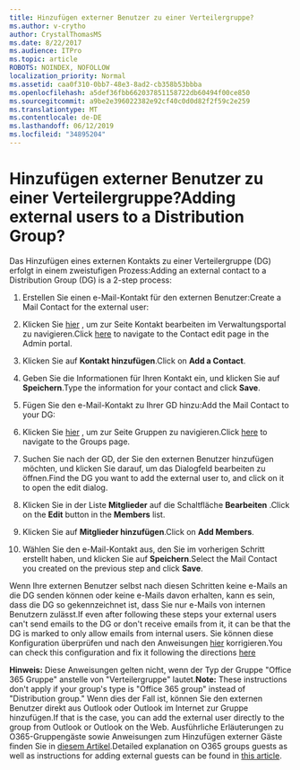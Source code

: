```yaml
---
title: Hinzufügen externer Benutzer zu einer Verteilergruppe?
ms.author: v-crytho
author: CrystalThomasMS
ms.date: 8/22/2017
ms.audience: ITPro
ms.topic: article
ROBOTS: NOINDEX, NOFOLLOW
localization_priority: Normal
ms.assetid: caa0f310-0bb7-48e3-8ad2-cb358b53bbba
ms.openlocfilehash: a5def36fbb662037851158722db60494f00ce850
ms.sourcegitcommit: a9be2e396022382e92cf40c0d0d82f2f59c2e259
ms.translationtype: MT
ms.contentlocale: de-DE
ms.lasthandoff: 06/12/2019
ms.locfileid: "34895204"
---
```

# <a name="adding-external-users-to-a-distribution-group"></a><span data-ttu-id="f09d3-102">Hinzufügen externer Benutzer zu einer Verteilergruppe?</span><span class="sxs-lookup"><span data-stu-id="f09d3-102">Adding external users to a Distribution Group?</span></span>

<span data-ttu-id="f09d3-103">Das Hinzufügen eines externen Kontakts zu einer Verteilergruppe (DG) erfolgt in einem zweistufigen Prozess:</span><span class="sxs-lookup"><span data-stu-id="f09d3-103">Adding an external contact to a Distribution Group (DG) is a 2-step process:</span></span>
  
1. <span data-ttu-id="f09d3-104">Erstellen Sie einen e-Mail-Kontakt für den externen Benutzer:</span><span class="sxs-lookup"><span data-stu-id="f09d3-104">Create a Mail Contact for the external user:</span></span>
    
1. <span data-ttu-id="f09d3-105">Klicken Sie [hier](https://admin.microsoft.com/adminportal/home#/Contact) , um zur Seite Kontakt bearbeiten im Verwaltungsportal zu navigieren.</span><span class="sxs-lookup"><span data-stu-id="f09d3-105">Click [here](https://admin.microsoft.com/adminportal/home#/Contact) to navigate to the Contact edit page in the Admin portal.</span></span> 
    
2. <span data-ttu-id="f09d3-106">Klicken Sie auf **Kontakt hinzufügen**.</span><span class="sxs-lookup"><span data-stu-id="f09d3-106">Click on **Add a Contact**.</span></span>
    
3. <span data-ttu-id="f09d3-107">Geben Sie die Informationen für Ihren Kontakt ein, und klicken Sie auf **Speichern**.</span><span class="sxs-lookup"><span data-stu-id="f09d3-107">Type the information for your contact and click **Save**.</span></span>
    
2. <span data-ttu-id="f09d3-108">Fügen Sie den e-Mail-Kontakt zu Ihrer GD hinzu:</span><span class="sxs-lookup"><span data-stu-id="f09d3-108">Add the Mail Contact to your DG:</span></span>
    
1. <span data-ttu-id="f09d3-109">Klicken Sie [hier](https://admin.microsoft.com/adminportal/home#/groups) , um zur Seite Gruppen zu navigieren.</span><span class="sxs-lookup"><span data-stu-id="f09d3-109">Click [here](https://admin.microsoft.com/adminportal/home#/groups) to navigate to the Groups page.</span></span> 
    
2. <span data-ttu-id="f09d3-110">Suchen Sie nach der GD, der Sie den externen Benutzer hinzufügen möchten, und klicken Sie darauf, um das Dialogfeld bearbeiten zu öffnen.</span><span class="sxs-lookup"><span data-stu-id="f09d3-110">Find the DG you want to add the external user to, and click on it to open the edit dialog.</span></span>
    
3. <span data-ttu-id="f09d3-111">Klicken Sie in der Liste **Mitglieder** auf die Schaltfläche **Bearbeiten** .</span><span class="sxs-lookup"><span data-stu-id="f09d3-111">Click on the **Edit** button in the **Members** list.</span></span> 
    
4. <span data-ttu-id="f09d3-112">Klicken Sie auf **Mitglieder hinzufügen**.</span><span class="sxs-lookup"><span data-stu-id="f09d3-112">Click on **Add Members**.</span></span>
    
5. <span data-ttu-id="f09d3-113">Wählen Sie den e-Mail-Kontakt aus, den Sie im vorherigen Schritt erstellt haben, und klicken Sie auf **Speichern**.</span><span class="sxs-lookup"><span data-stu-id="f09d3-113">Select the Mail Contact you created on the previous step and click **Save**.</span></span>
    
<span data-ttu-id="f09d3-114">Wenn Ihre externen Benutzer selbst nach diesen Schritten keine e-Mails an die DG senden können oder keine e-Mails davon erhalten, kann es sein, dass die DG so gekennzeichnet ist, dass Sie nur e-Mails von internen Benutzern zulässt.</span><span class="sxs-lookup"><span data-stu-id="f09d3-114">If even after following these steps your external users can't send emails to the DG or don't receive emails from it, it can be that the DG is marked to only allow emails from internal users.</span></span> <span data-ttu-id="f09d3-115">Sie können diese Konfiguration überprüfen und nach den Anweisungen [hier](https://support.office.com/article/Fix-email-delivery-issues-for-error-code-5-7-133-in-Office-365-991abc19-7756-438f-abcb-39f69b80f284.aspx) korrigieren.</span><span class="sxs-lookup"><span data-stu-id="f09d3-115">You can check this configuration and fix it following the directions [here](https://support.office.com/article/Fix-email-delivery-issues-for-error-code-5-7-133-in-Office-365-991abc19-7756-438f-abcb-39f69b80f284.aspx)</span></span>
  
 <span data-ttu-id="f09d3-116">**Hinweis:** Diese Anweisungen gelten nicht, wenn der Typ der Gruppe "Office 365 Gruppe" anstelle von "Verteilergruppe" lautet.</span><span class="sxs-lookup"><span data-stu-id="f09d3-116">**Note:** These instructions don't apply if your group's type is "Office 365 group" instead of "Distribution group."</span></span> <span data-ttu-id="f09d3-117">Wenn dies der Fall ist, können Sie den externen Benutzer direkt aus Outlook oder Outlook im Internet zur Gruppe hinzufügen.</span><span class="sxs-lookup"><span data-stu-id="f09d3-117">If that is the case, you can add the external user directly to the group from Outlook or Outlook on the Web.</span></span> <span data-ttu-id="f09d3-118">Ausführliche Erläuterungen zu O365-Gruppengäste sowie Anweisungen zum Hinzufügen externer Gäste finden Sie in [diesem Artikel](https://support.office.com/article/Guest-access-in-Office-365-Groups-bfc7a840-868f-4fd6-a390-f347bf51aff6.aspx).</span><span class="sxs-lookup"><span data-stu-id="f09d3-118">Detailed explanation on O365 groups guests as well as instructions for adding external guests can be found in [this article](https://support.office.com/article/Guest-access-in-Office-365-Groups-bfc7a840-868f-4fd6-a390-f347bf51aff6.aspx).</span></span>
  